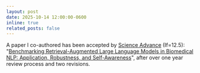 ```yaml
---
layout: post
date: 2025-10-14 12:00:00-0600
inline: true
related_posts: false
---
```


A paper I co-authored has been accepted by <a href="https://www.science.org/journal/sciadv">Science Advance</a> (If=12.5): "<a href="https://arxiv.org/abs/2405.08151">Benchmarking Retrieval-Augmented Large Language Models in Biomedical NLP: Application, Robustness, and Self-Awareness</a>", after over one year review process and two revisions.